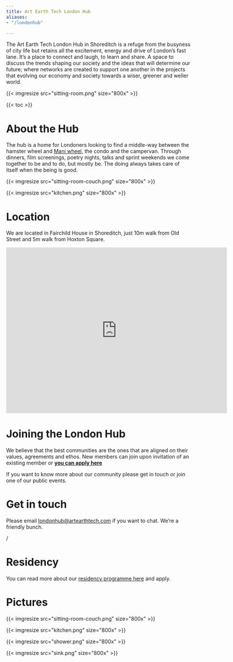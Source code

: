 ```yaml
---
title: Art Earth Tech London Hub
aliases:
- "/londonhub"

---
```

The Art Earth Tech London Hub in Shoreditch is a refuge from the busyness of city life but retains all the excitement, energy and drive of London’s fast lane. It’s a place to connect and laugh, to learn and share. A space to discuss the trends shaping our society and the ideas that will determine our future; where networks are created to support one another in the projects that evolving our economy and society towards a wiser, greener and weller world.

{{< imgresize src="sitting-room.png" size="800x" >}}

{{< toc >}}

# About the Hub

The hub is a home for Londoners looking to find a middle-way between the hamster wheel and [Mani wheel](http://www.wishbop.com/images/201110/source_img/Handmade_Tibetan_Prayer_Wheel_Turner_Buddhist_Prayer_Wheel_original_img_gallery_1318990124_747__1.jpg), the condo and the campervan. Through dinners, film screenings, poetry nights, talks and sprint weekends we come together to be and to do, but mostly be. The doing always takes care of itself when the being is good.

{{< imgresize src="sitting-room-couch.png" size="800x" >}}

{{< imgresize src="kitchen.png" size="800x" >}}

# Location

We are located in Fairchild House in Shoreditch, just 10m walk from Old Street and 5m walk from Hoxton Square.

<iframe src="https://www.google.com/maps/embed?pb=!1m18!1m12!1m3!1d2482.1054370205243!2d-0.08377217276895416!3d51.52962593452584!2m3!1f0!2f0!3f0!3m2!1i1024!2i768!4f13.1!3m3!1m2!1s0x48761cbb484c817d%3A0x4f773449bfd4da5b!2sFanshaw+St%2C+Hoxton%2C+London!5e0!3m2!1sen!2suk!4v1543702920043" width="600" height="450" frameborder="0" style="border:0" allowfullscreen></iframe>

# Joining the London Hub

We believe that the best communities are the ones that are aligned on their values, agreements and ethos. New members can join upon invitation of an existing member or [**you can apply here**](www.artearthtech.com/hubs/apply)

If you want to know more about our community please get in touch or join one of our public events.

# Get in touch

Please email londonhub@artearthtech.com if you want to chat. We’re a friendly bunch.

<a target="_blank" href="https://www.facebook.com/groups/1474244892695937/about/"> <i class="icon ion-social-facebook" ></i></a> /
<a target="_blank" href="https://instagram.com/artearthtech/"> <i class="icon ion-social-instagram" ></i></a>

# Residency

You can read more about our [residency programme here](www.artearthtech.com/residency) and apply.

# Pictures

{{< imgresize src="sitting-room-couch.png" size="800x" >}}

{{< imgresize src="kitchen.png" size="800x" >}}

{{< imgresize src="shower.png" size="800x" >}}

{{< imgresize src="sink.png" size="800x" >}}